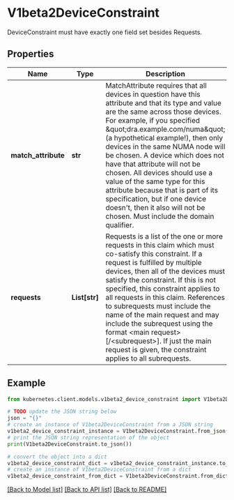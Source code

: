 # V1beta2DeviceConstraint

DeviceConstraint must have exactly one field set besides Requests.

## Properties

Name | Type | Description | Notes
------------ | ------------- | ------------- | -------------
**match_attribute** | **str** | MatchAttribute requires that all devices in question have this attribute and that its type and value are the same across those devices.  For example, if you specified \&quot;dra.example.com/numa\&quot; (a hypothetical example!), then only devices in the same NUMA node will be chosen. A device which does not have that attribute will not be chosen. All devices should use a value of the same type for this attribute because that is part of its specification, but if one device doesn&#39;t, then it also will not be chosen.  Must include the domain qualifier. | [optional] 
**requests** | **List[str]** | Requests is a list of the one or more requests in this claim which must co-satisfy this constraint. If a request is fulfilled by multiple devices, then all of the devices must satisfy the constraint. If this is not specified, this constraint applies to all requests in this claim.  References to subrequests must include the name of the main request and may include the subrequest using the format &lt;main request&gt;[/&lt;subrequest&gt;]. If just the main request is given, the constraint applies to all subrequests. | [optional] 

## Example

```python
from kubernetes.client.models.v1beta2_device_constraint import V1beta2DeviceConstraint

# TODO update the JSON string below
json = "{}"
# create an instance of V1beta2DeviceConstraint from a JSON string
v1beta2_device_constraint_instance = V1beta2DeviceConstraint.from_json(json)
# print the JSON string representation of the object
print(V1beta2DeviceConstraint.to_json())

# convert the object into a dict
v1beta2_device_constraint_dict = v1beta2_device_constraint_instance.to_dict()
# create an instance of V1beta2DeviceConstraint from a dict
v1beta2_device_constraint_from_dict = V1beta2DeviceConstraint.from_dict(v1beta2_device_constraint_dict)
```
[[Back to Model list]](../README.md#documentation-for-models) [[Back to API list]](../README.md#documentation-for-api-endpoints) [[Back to README]](../README.md)


